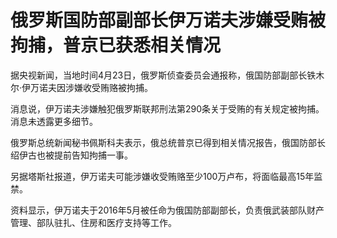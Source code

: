 # 俄罗斯国防部副部长伊万诺夫涉嫌受贿被拘捕，普京已获悉相关情况

据央视新闻，当地时间4月23日，俄罗斯侦查委员会通报称，俄国防部副部长铁木尔·伊万诺夫因涉嫌收受贿赂被拘捕。

消息说，伊万诺夫涉嫌触犯俄罗斯联邦刑法第290条关于受贿的有关规定被拘捕。消息未透露更多细节。

俄罗斯总统新闻秘书佩斯科夫表示，俄总统普京已得到相关情况报告，俄国防部长绍伊古也被提前告知拘捕一事。

另据塔斯社报道，伊万诺夫可能涉嫌收受贿赂至少100万卢布，将面临最高15年监禁。

资料显示，伊万诺夫于2016年5月被任命为俄国防部副部长，负责俄武装部队财产管理、部队驻扎、住房和医疗支持等工作。

